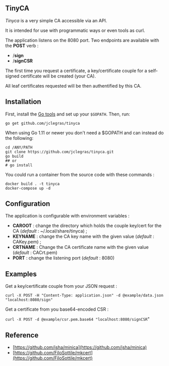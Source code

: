 ## TinyCA

*Tinyca* is a very simple CA accessible via an API.

It is intended for use with programmatic ways or even tools as curl.

The application listens on the 8080 port.
Two endpoints are available with the **POST** verb :

 - /**sign**
 - /**signCSR**

The first time you request a certificate, a key/certificate couple for a self-signed certificate will be created (your CA).

All leaf certificates requested will be then authentified by this CA.

## Installation

First, install the  [Go tools](https://golang.org/dl/)  and set up your  `$GOPATH`. Then, run:

`go get github.com/jclegras/tinyca`

When using Go 1.11 or newer you don't need a $GOPATH and can instead do the following:

```
cd /ANY/PATH
git clone https://github.com/jclegras/tinyca.git
go build
## or
# go install
```

You could run a container from the source code with these commands :

```
docker build . -t tinyca
docker-compose up -d
```

## Configuration

The application is configurable with environment variables :

 - **CAROOT** : change the directory which holds the couple key/cert for the CA (*default* : ~/.local/share/tinyca) ;
 - **KEYNAME** : change the CA key name with the given value (*default* : CAKey.pem) ;
 - **CRTNAME** : Change the CA certificate name with the given value (*default* : CACrt.pem)
 - **PORT** : change the listening port (*default* : 8080)

## Examples

Get a key/certificate couple from your JSON request :

`curl -X POST -H "Content-Type: application.json" -d @example/data.json "localhost:8080/sign"`

Get a certificate from you base64-encoded CSR :

`curl -X POST -d @example/csr.pem.base64 "localhost:8080/signCSR`"

## Reference

- [https://github.com/jsha/minica](https://github.com/jsha/minica)
- [https://github.com/FiloSottile/mkcert](https://github.com/FiloSottile/mkcert)
